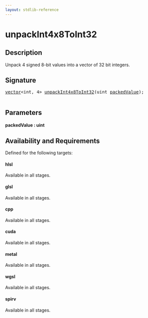 ```yaml
---
layout: stdlib-reference
---
```


# unpackInt4x8ToInt32

## Description

Unpack 4 signed 8-bit values into a vector of 32 bit integers.




## Signature 

<pre>
<a href="../types/vector/index" class="code_type">vector</a>&lt;<span class="code_keyword">int</span>, 4&gt; <a href="unpackint4x8toint32-6ce">unpackInt4x8ToInt32</a>(<span class="code_keyword">uint</span> <a href="unpackint4x8toint32-6ce#decl-packedValue" class="code_param">packedValue</a>);

</pre>

## Parameters

####  <a id="decl-packedValue"></a>packedValue  : uint

## Availability and Requirements

Defined for the following targets:

#### hlsl
Available in all stages.

#### glsl
Available in all stages.

#### cpp
Available in all stages.

#### cuda
Available in all stages.

#### metal
Available in all stages.

#### wgsl
Available in all stages.

#### spirv
Available in all stages.



